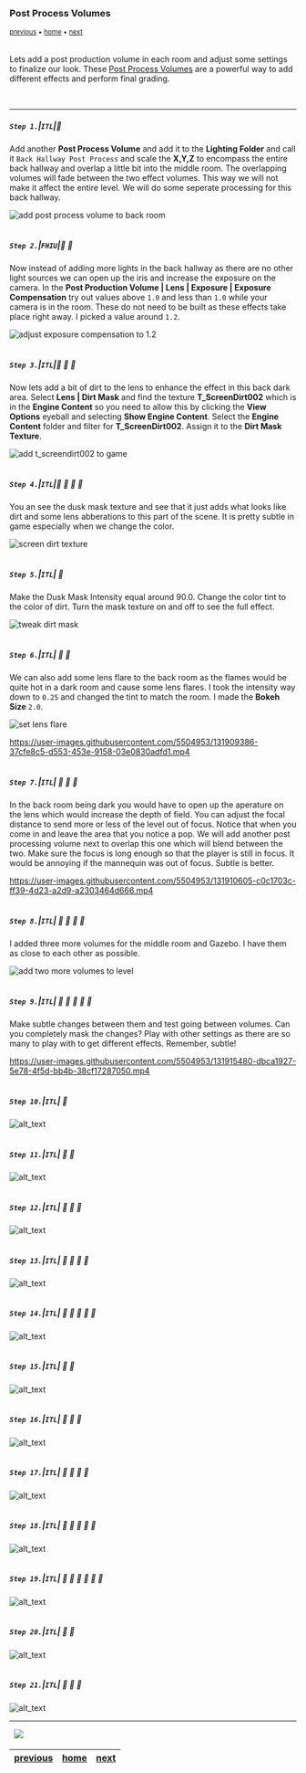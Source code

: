 <img src="https://via.placeholder.com/1000x4/45D7CA/45D7CA" alt="drawing" height="4px"/>

### Post Process Volumes

<sub>[previous](../rays-lights/README.md#user-content-rays-and-lights) • [home](../README.md#user-content-ue4-lighting) • [next](../)</sub>

<img src="https://via.placeholder.com/1000x4/45D7CA/45D7CA" alt="drawing" height="4px"/>

Lets add a post production volume in each room and adjust some settings to finalize our look. These [Post Process Volumes](https://docs.unrealengine.com/4.26/en-US/RenderingAndGraphics/PostProcessEffects/) are a powerful way to add different effects and perform final grading.

<br>

---


##### `Step 1.`\|`ITL`|:small_blue_diamond:

Add another **Post Process Volume** and add it to the **Lighting Folder** and call it `Back Hallway Post Process` and scale the **X,Y,Z** to encompass the entire back hallway and overlap a little bit into the middle room. The overlapping volumes will fade between the two effect volumes. This way we will not make it affect the entire level.  We will do some seperate processing for this back hallway.

![add post process volume to back room](images/BackHallwayPostVolume.jpg)

<img src="https://via.placeholder.com/500x2/45D7CA/45D7CA" alt="drawing" height="2px" alt = ""/>

##### `Step 2.`\|`FHIU`|:small_blue_diamond: :small_blue_diamond: 

Now instead of adding more lights in the back hallway as there are no other light sources we can open up the iris and increase the exposure on the camera. In the **Post Production Volume | Lens | Exposure | Exposure Compensation** try out values above `1.0` and less than `1.0` while your camera is in the room. These do not need to be built as these effects take place right away. I picked a value around `1.2`.

![adjust exposure compensation to 1.2](images/FinalExposure.jpg)

<img src="https://via.placeholder.com/500x2/45D7CA/45D7CA" alt="drawing" height="2px" alt = ""/>

##### `Step 3.`\|`ITL`|:small_blue_diamond: :small_blue_diamond: :small_blue_diamond:

Now lets add a bit of dirt to the lens to enhance the effect in this back dark area. Select **Lens | Dirt Mask** and find the texture **T_ScreenDirt002** which is in the **Engine Content** so you need to allow this by clicking the **View Options** eyeball and selecting **Show Engine Content**. Select the **Engine Content** folder and filter for **T_ScreenDirt002**.  Assign it to the **Dirt Mask Texture**.

![add t_screendirt002 to game](images/ScreenDirt.jpg)

<img src="https://via.placeholder.com/500x2/45D7CA/45D7CA" alt="drawing" height="2px" alt = ""/>

##### `Step 4.`\|`ITL`|:small_blue_diamond: :small_blue_diamond: :small_blue_diamond: :small_blue_diamond:

You an see the dusk mask texture and see that it just adds what looks like dirt and some lens abberations to this part of the scene. It is pretty subtle in game especially when we change the color.

![screen dirt texture](images/ScreenDirtTexture.jpg)

<img src="https://via.placeholder.com/500x2/45D7CA/45D7CA" alt="drawing" height="2px" alt = ""/>

##### `Step 5.`\|`ITL`| :small_orange_diamond:

Make the Dusk Mask Intensity equal around 90.0. Change the color tint to the color of dirt. Turn the mask texture on and off to see the full effect.

![tweak dirt mask](images/withwithoutdirtmask.jpg)

<img src="https://via.placeholder.com/500x2/45D7CA/45D7CA" alt="drawing" height="2px" alt = ""/>

##### `Step 6.`\|`ITL`| :small_orange_diamond: :small_blue_diamond:

We can also add some lens flare to the back room as the flames would be quite hot in a dark room and cause some lens flares. I took the intensity way down to `0.25` and changed the tint to match the room.  I made the **Bokeh Size** `2.0`.

![set lens flare](images/LensFlare.jpg)

https://user-images.githubusercontent.com/5504953/131909386-37cfe8c5-d553-453e-9158-03e0830adfd1.mp4

<img src="https://via.placeholder.com/500x2/45D7CA/45D7CA" alt="drawing" height="2px" alt = ""/>

##### `Step 7.`\|`ITL`| :small_orange_diamond: :small_blue_diamond: :small_blue_diamond:

In the back room being dark you would have to open up the aperature on the lens which would increase the depth of field. You can adjust the focal distance to send more or less of the level out of focus. Notice that when you come in and leave the area that you notice a pop. We will add another post processing volume next to overlap this one which will blend between the two. Make sure the focus is long enough so that the player is still in focus.  It would be annoying if the mannequin was out of focus.  Subtle is better.

https://user-images.githubusercontent.com/5504953/131910605-c0c1703c-ff39-4d23-a2d9-a2303464d666.mp4

<img src="https://via.placeholder.com/500x2/45D7CA/45D7CA" alt="drawing" height="2px" alt = ""/>

##### `Step 8.`\|`ITL`| :small_orange_diamond: :small_blue_diamond: :small_blue_diamond: :small_blue_diamond:

I added three more volumes for the middle room and Gazebo.  I have them as close to each other as possible.

![add two more volumes to level](images/TwoMoreVolumes.jpg)

<img src="https://via.placeholder.com/500x2/45D7CA/45D7CA" alt="drawing" height="2px" alt = ""/>

##### `Step 9.`\|`ITL`| :small_orange_diamond: :small_blue_diamond: :small_blue_diamond: :small_blue_diamond: :small_blue_diamond:

Make subtle changes between them and test going between volumes.  Can you completely mask the changes?  Play with other settings as there are so many to play with to get different effects. Remember, subtle!

https://user-images.githubusercontent.com/5504953/131915480-dbca1927-5e78-4f5d-bb4b-38cf17287050.mp4

<img src="https://via.placeholder.com/500x2/45D7CA/45D7CA" alt="drawing" height="2px" alt = ""/>

##### `Step 10.`\|`ITL`| :large_blue_diamond:

![alt_text](images/.jpg)

<img src="https://via.placeholder.com/500x2/45D7CA/45D7CA" alt="drawing" height="2px" alt = ""/>

##### `Step 11.`\|`ITL`| :large_blue_diamond: :small_blue_diamond: 

![alt_text](images/.jpg)

<img src="https://via.placeholder.com/500x2/45D7CA/45D7CA" alt="drawing" height="2px" alt = ""/>


##### `Step 12.`\|`ITL`| :large_blue_diamond: :small_blue_diamond: :small_blue_diamond: 

![alt_text](images/.jpg)

<img src="https://via.placeholder.com/500x2/45D7CA/45D7CA" alt="drawing" height="2px" alt = ""/>

##### `Step 13.`\|`ITL`| :large_blue_diamond: :small_blue_diamond: :small_blue_diamond:  :small_blue_diamond: 

![alt_text](images/.jpg)

<img src="https://via.placeholder.com/500x2/45D7CA/45D7CA" alt="drawing" height="2px" alt = ""/>

##### `Step 14.`\|`ITL`| :large_blue_diamond: :small_blue_diamond: :small_blue_diamond: :small_blue_diamond:  :small_blue_diamond: 

![alt_text](images/.jpg)

<img src="https://via.placeholder.com/500x2/45D7CA/45D7CA" alt="drawing" height="2px" alt = ""/>

##### `Step 15.`\|`ITL`| :large_blue_diamond: :small_orange_diamond: 

![alt_text](images/.jpg)

<img src="https://via.placeholder.com/500x2/45D7CA/45D7CA" alt="drawing" height="2px" alt = ""/>

##### `Step 16.`\|`ITL`| :large_blue_diamond: :small_orange_diamond:   :small_blue_diamond: 

![alt_text](images/.jpg)

<img src="https://via.placeholder.com/500x2/45D7CA/45D7CA" alt="drawing" height="2px" alt = ""/>

##### `Step 17.`\|`ITL`| :large_blue_diamond: :small_orange_diamond: :small_blue_diamond: :small_blue_diamond:

![alt_text](images/.jpg)

<img src="https://via.placeholder.com/500x2/45D7CA/45D7CA" alt="drawing" height="2px" alt = ""/>

##### `Step 18.`\|`ITL`| :large_blue_diamond: :small_orange_diamond: :small_blue_diamond: :small_blue_diamond: :small_blue_diamond:

![alt_text](images/.jpg)

<img src="https://via.placeholder.com/500x2/45D7CA/45D7CA" alt="drawing" height="2px" alt = ""/>

##### `Step 19.`\|`ITL`| :large_blue_diamond: :small_orange_diamond: :small_blue_diamond: :small_blue_diamond: :small_blue_diamond: :small_blue_diamond:

![alt_text](images/.jpg)

<img src="https://via.placeholder.com/500x2/45D7CA/45D7CA" alt="drawing" height="2px" alt = ""/>

##### `Step 20.`\|`ITL`| :large_blue_diamond: :large_blue_diamond:

![alt_text](images/.jpg)

<img src="https://via.placeholder.com/500x2/45D7CA/45D7CA" alt="drawing" height="2px" alt = ""/>

##### `Step 21.`\|`ITL`| :large_blue_diamond: :large_blue_diamond: :small_blue_diamond:

![alt_text](images/.jpg)

___


<img src="https://via.placeholder.com/1000x4/dba81a/dba81a" alt="drawing" height="4px" alt = ""/>

<img src="https://via.placeholder.com/1000x100/45D7CA/000000/?text=Next Up - ADD NEXT TITLE">

<img src="https://via.placeholder.com/1000x4/dba81a/dba81a" alt="drawing" height="4px" alt = ""/>

| [previous](../rays-lights/README.md#user-content-rays-and-lights)| [home](../README.md#user-content-ue4-lighting) | [next](../)|
|---|---|---|
